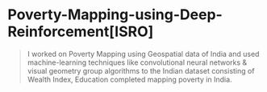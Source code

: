 # Poverty-Mapping-using-Deep-Reinforcement[ISRO]
>I worked on
Poverty Mapping using Geospatial data of India and used machine-learning techniques like
convolutional neural networks & visual geometry group algorithms to the Indian dataset
consisting of Wealth Index, Education completed mapping poverty in India.
